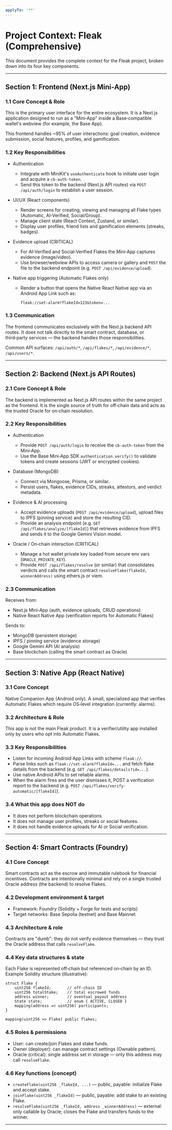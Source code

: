```yaml
---
applyTo: '**'
---
```

# Project Context: Fleak (Comprehensive)

This document provides the complete context for the Fleak project, broken down into its four key components.

---

## Section 1: Frontend (Next.js Mini‑App)

### 1.1 Core Concept & Role

This is the primary user interface for the entire ecosystem. It is a Next.js application designed to run as a "Mini‑App" inside a Base‑compatible wallet's webview (for example, the Base App).

This frontend handles ~95% of user interactions: goal creation, evidence submission, social features, profiles, and gamification.

### 1.2 Key Responsibilities

- Authentication
  - Integrate with MiniKit's `useAuthenticate` hook to initiate user login and acquire a `cb-auth-token`.
  - Send this token to the backend (Next.js API routes) via `POST /api/auth/login` to establish a user session.

- UI/UX (React components)
  - Render screens for creating, viewing and managing all Flake types (Automatic, AI‑Verified, Social/Group).
  - Manage client state (React Context, Zustand, or similar).
  - Display user profiles, friend lists and gamification elements (streaks, badges).

- Evidence upload (CRITICAL)
  - For AI‑Verified and Social‑Verified Flakes the Mini‑App captures evidence (image/video).
  - Use browser/webview APIs to access camera or gallery and `POST` the file to the backend endpoint (e.g. `POST /api/evidence/upload`).

- Native app triggering (Automatic Flakes only)
  - Render a button that opens the Native React Native app via an Android App Link such as:

    `fleak://set-alarm?flakeId=123&token=...`

### 1.3 Communication

The frontend communicates exclusively with the Next.js backend API routes. It does not talk directly to the smart contract, database, or third‑party services — the backend handles those responsibilities.

Common API surfaces: `/api/auth/*`, `/api/flakes/*`, `/api/evidence/*`, `/api/users/*`.

---

## Section 2: Backend (Next.js API Routes)

### 2.1 Core Concept & Role

The backend is implemented as Next.js API routes within the same project as the frontend. It is the single source of truth for off‑chain data and acts as the trusted Oracle for on‑chain resolution.

### 2.2 Key Responsibilities

- Authentication
  - Provide `POST /api/auth/login` to receive the `cb-auth-token` from the Mini‑App.
  - Use the Base Mini‑App SDK `authentication.verify()` to validate tokens and create sessions (JWT or encrypted cookies).

- Database (MongoDB)
  - Connect via Mongoose, Prisma, or similar.
  - Persist users, flakes, evidence CIDs, streaks, attestors, and verdict metadata.

- Evidence & AI processing
  - Accept evidence uploads (`POST /api/evidence/upload`), upload files to IPFS (pinning service) and store the resulting CID.
  - Provide an analysis endpoint (e.g. `GET /api/flakes/analyze/[flakeId]`) that retrieves evidence from IPFS and sends it to the Google Gemini Vision model.

- Oracle / On‑chain interaction (CRITICAL)
  - Manage a hot wallet private key loaded from secure env vars (`ORACLE_PRIVATE_KEY`).
  - Provide `POST /api/flakes/resolve` (or similar) that consolidates verdicts and calls the smart contract `resolveFlake(flakeId, winnerAddress)` using ethers.js or viem.

### 2.3 Communication

Receives from:
- Next.js Mini‑App (auth, evidence uploads, CRUD operations)
- Native React Native App (verification reports for Automatic Flakes)

Sends to:
- MongoDB (persistent storage)
- IPFS / pinning service (evidence storage)
- Google Gemini API (AI analysis)
- Base blockchain (calling the smart contract as Oracle)

---

## Section 3: Native App (React Native)

### 3.1 Core Concept

Native Companion App (Android only). A small, specialized app that verifies Automatic Flakes which require OS‑level integration (currently: alarms).

### 3.2 Architecture & Role

This app is not the main Fleak product. It is a verifier/utility app installed only by users who opt into Automatic Flakes.

### 3.3 Key Responsibilities

- Listen for incoming Android App Links with scheme `fleak://`.
- Parse links such as `fleak://set-alarm?flakeId=...` and fetch flake details from the backend (e.g. `GET /api/flakes/details?id=...`).
- Use native Android APIs to set reliable alarms.
- When the alarm fires and the user dismisses it, POST a verification report to the backend (e.g. `POST /api/flakes/verify-automatic/[flakeId]`).

### 3.4 What this app does NOT do

- It does not perform blockchain operations.
- It does not manage user profiles, streaks or social features.
- It does not handle evidence uploads for AI or Social verification.

---

## Section 4: Smart Contracts (Foundry)

### 4.1 Core Concept

Smart contracts act as the escrow and immutable rulebook for financial incentives. Contracts are intentionally minimal and rely on a single trusted Oracle address (the backend) to resolve Flakes.

### 4.2 Development environment & target

- Framework: Foundry (Solidity + Forge for tests and scripts)
- Target networks: Base Sepolia (testnet) and Base Mainnet

### 4.3 Architecture & role

Contracts are "dumb": they do not verify evidence themselves — they trust the Oracle address that calls `resolveFlake`.

### 4.4 Key data structures & state

Each Flake is represented off‑chain but referenced on‑chain by an ID. Example Solidity structure (illustrative):

```solidity
struct Flake {
    uint256 flakeId;       // off‑chain ID
    uint256 totalStake;    // total escrowed funds
    address winner;        // eventual payout address
    State state;           // enum { ACTIVE, CLOSED }
    mapping(address => uint256) participants;
}

mapping(uint256 => Flake) public flakes;
```

### 4.5 Roles & permissions

- User: can create/join Flakes and stake funds.
- Owner (deployer): can manage contract settings (Ownable pattern).
- Oracle (critical): single address set in storage — only this address may call `resolveFlake`.

### 4.6 Key functions (concept)

- `createFlake(uint256 _flakeId, ...)` — public, payable: initialize Flake and accept stake.
- `joinFlake(uint256 _flakeId)` — public, payable: add stake to an existing Flake.
- `resolveFlake(uint256 _flakeId, address _winnerAddress)` — external: only callable by Oracle; closes the Flake and transfers funds to the winner.

---
